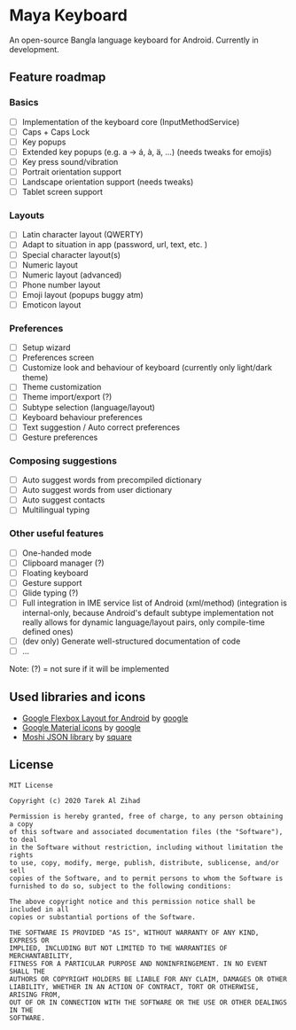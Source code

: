 # Maya Keyboard

An open-source Bangla language keyboard for Android. Currently in development.


## Feature roadmap

### Basics
* [ ] Implementation of the keyboard core (InputMethodService)
* [ ] Caps + Caps Lock
* [ ] Key popups
* [ ] Extended key popups (e.g. a -> á, à, ä, ...) (needs tweaks for
      emojis)
* [ ] Key press sound/vibration
* [ ] Portrait orientation support
* [ ] Landscape orientation support (needs tweaks)
* [ ] Tablet screen support

### Layouts
* [ ] Latin character layout (QWERTY)
* [ ] Adapt to situation in app (password, url, text, etc. )
* [ ] Special character layout(s)
* [ ] Numeric layout
* [ ] Numeric layout (advanced)
* [ ] Phone number layout
* [ ] Emoji layout (popups buggy atm)
* [ ] Emoticon layout

### Preferences
* [ ] Setup wizard
* [ ] Preferences screen
* [ ] Customize look and behaviour of keyboard (currently only
      light/dark theme)
* [ ] Theme customization
* [ ] Theme import/export (?)
* [ ] Subtype selection (language/layout)
* [ ] Keyboard behaviour preferences
* [ ] Text suggestion / Auto correct preferences
* [ ] Gesture preferences

### Composing suggestions
* [ ] Auto suggest words from precompiled dictionary
* [ ] Auto suggest words from user dictionary
* [ ] Auto suggest contacts
* [ ] Multilingual typing

### Other useful features
* [ ] One-handed mode
* [ ] Clipboard manager (?)
* [ ] Floating keyboard
* [ ] Gesture support
* [ ] Glide typing (?)
* [ ] Full integration in IME service list of Android (xml/method)
      (integration is internal-only, because Android's default subtype
      implementation not really allows for dynamic language/layout
      pairs, only compile-time defined ones)
* [ ] (dev only) Generate well-structured documentation of code
* [ ] ...

Note: (?) = not sure if it will be implemented

## Used libraries and icons
* [Google Flexbox Layout for Android](https://github.com/google/flexbox-layout)
  by [google](https://github.com/google)
* [Google Material icons](https://github.com/google/material-design-icons) by
  [google](https://github.com/google)
* [Moshi JSON library](https://github.com/square/moshi) by
  [square](https://github.com/square)

## License
```
MIT License

Copyright (c) 2020 Tarek Al Zihad

Permission is hereby granted, free of charge, to any person obtaining a copy
of this software and associated documentation files (the "Software"), to deal
in the Software without restriction, including without limitation the rights
to use, copy, modify, merge, publish, distribute, sublicense, and/or sell
copies of the Software, and to permit persons to whom the Software is
furnished to do so, subject to the following conditions:

The above copyright notice and this permission notice shall be included in all
copies or substantial portions of the Software.

THE SOFTWARE IS PROVIDED "AS IS", WITHOUT WARRANTY OF ANY KIND, EXPRESS OR
IMPLIED, INCLUDING BUT NOT LIMITED TO THE WARRANTIES OF MERCHANTABILITY,
FITNESS FOR A PARTICULAR PURPOSE AND NONINFRINGEMENT. IN NO EVENT SHALL THE
AUTHORS OR COPYRIGHT HOLDERS BE LIABLE FOR ANY CLAIM, DAMAGES OR OTHER
LIABILITY, WHETHER IN AN ACTION OF CONTRACT, TORT OR OTHERWISE, ARISING FROM,
OUT OF OR IN CONNECTION WITH THE SOFTWARE OR THE USE OR OTHER DEALINGS IN THE
SOFTWARE.
```
